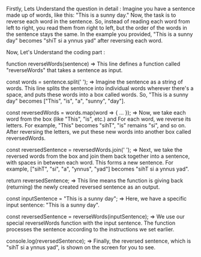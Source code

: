 Firstly, Lets Understand the question in detail : 
Imagine you have a sentence made up of words, like this: "This is a sunny day."
Now, the task is to reverse each word in the sentence. So, instead of reading each word from left to right, you read them from right to left, but the order of the words in the sentence stays the same.
In the example you provided, "This is a sunny day" becomes "shiT si a ynnus yad" after reversing each word.

Now, Let's Understand the coding part :

function reverseWords(sentence)  => This line defines a function called "reverseWords" that takes a sentence as input.

const words = sentence.split(' ');  => Imagine the sentence as a string of words. This line splits the sentence into individual words wherever there's a space, and puts these words into a box called words. So, "This is a sunny day" becomes ["This", "is", "a", "sunny", "day"].

const reversedWords = words.map(word => { ... });  => Now, we take each word from the box (like "This", "is", etc.) and For each word, we reverse its letters. For example, "This" becomes "sihT", "is" remains "si", and so on.
After reversing the letters, we put these new words into another box called reversedWords.

const reversedSentence = reversedWords.join(' ');  =>  Next, we take the reversed words from the box and join them back together into a sentence, with spaces in between each word. This forms a new sentence.
For example, ["sihT", "si", "a", "ynnus", "yad"] becomes "sihT si a ynnus yad".

return reversedSentence;  => This line means the function is giving back (returning) the newly created reversed sentence as an output.

const inputSentence = "This is a sunny day";  => Here, we have a specific input sentence: "This is a sunny day".

const reversedSentence = reverseWords(inputSentence);  => We use our special reverseWords function with the input sentence. The function processes the sentence according to the instructions we set earlier.

console.log(reversedSentence);  => Finally, the reversed sentence, which is "sihT si a ynnus yad", is shown on the screen for you to see.
